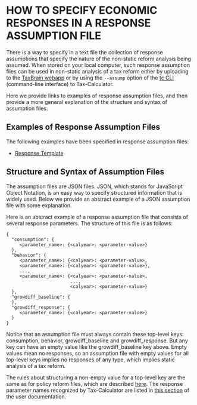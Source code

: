 # HOW TO SPECIFY ECONOMIC RESPONSES IN A RESPONSE ASSUMPTION FILE

There is a way to specify in a text file the collection of response
assumptions that specify the nature of the non-static reform analysis
being assumed.  When stored on your local computer, such response
assumption files can be used in non-static analysis of a tax reform
either by uploading to the [TaxBrain
webapp](http://www.ospc.org/taxbrain/file/) or by using the `--assump`
option of the [tc
CLI](http://open-source-economics.github.io/Tax-Calculator/index.html#cli)
(command-line interface) to Tax-Calculator.

Here we provide links to examples of response assumption files, and
then provide a more general explanation of the structure and syntax of
assumption files.

## Examples of Response Assumption Files

The following examples have been specified in response assumption files:

- [Response Template]()

## Structure and Syntax of Assumption Files

The assumption files are JSON files.  JSON, which stands for
JavaScript Object Notation, is an easy way to specify structured
information that is widely used.  Below we provide an abstract example
of a JSON assumption file with some explanation.

Here is an abstract example of a response assumption file that
consists of several response parameters.  The structure of this file
is as follows:

```
{
  "consumption": {
     <parameter_name>: {<calyear>: <parameter-value>}
  },
  "behavior": {
     <parameter_name>: {<calyear>: <parameter-value>,
     <parameter_name>: {<calyear>: <parameter-value>},
     ...,
     <parameter_name>: {<calyear>: <parameter-value>,
                        ...,
                        <calyear>: <parameter-value>}
  },
  "growdiff_baseline": {
  },
  "growdiff_response": {
     <parameter_name>: {<calyear>: <parameter-value>}
  }
}
```

Notice that an assumption file must always contain these top-level
keys: consumption, behavior, growdiff_baseline and growdiff_response.
But any key can have an empty value like the growdiff_baseline key
above.  Empty values mean no responses, so an assumption file with
empty values for all top-level keys implies no responses of any type,
which implies static analysis of a tax reform.

The rules about structuring a non-empty value for a top-level key are
the same as for policy reform files, which are described
[here](../reforms/REFORMS.md).  The response parameter names
recognized by Tax-Calculator are listed in [this
section](http://open-source-economics.github.io/Tax-Calculator/index.html#params)
of the user documentation.
